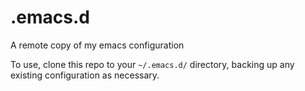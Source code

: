 # .emacs.d
A remote copy of my emacs configuration

To use, clone this repo to your `~/.emacs.d/` directory, backing up any existing configuration as necessary.
